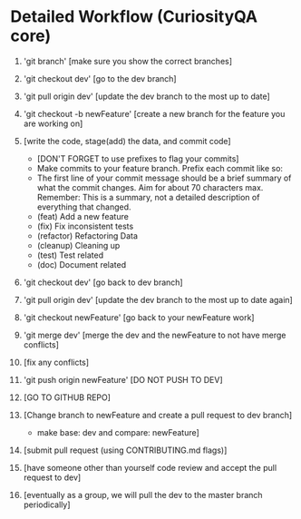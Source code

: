 # Detailed Workflow (CuriosityQA core)

1. 'git branch' [make sure you show the correct branches]
1. 'git checkout dev' [go to the dev branch]
1. 'git pull origin dev' [update the dev branch to the most up to date]
1. 'git checkout -b newFeature' [create a new branch for the feature you are working on]
1. [write the code, stage(add) the data, and commit code]

   - [DON'T FORGET to use prefixes to flag your commits]
   - Make commits to your feature branch. Prefix each commit like so:
   - The first line of your commit message should be a brief summary of what the
     commit changes. Aim for about 70 characters max. Remember: This is a summary,
     not a detailed description of everything that changed.
   - (feat) Add a new feature
   - (fix) Fix inconsistent tests
   - (refactor) Refactoring Data
   - (cleanup) Cleaning up
   - (test) Test related
   - (doc) Document related

1. 'git checkout dev' [go back to dev branch]
1. 'git pull origin dev' [update the dev branch to the most up to date again]
1. 'git checkout newFeature' [go back to your newFeature work]
1. 'git merge dev' [merge the dev and the newFeature to not have merge conflicts]
1. [fix any conflicts]
1. 'git push origin newFeature' [DO NOT PUSH TO DEV]
1. [GO TO GITHUB REPO]
1. [Change branch to newFeature and create a pull request to dev branch]

   - make base: dev and compare: newFeature]

1. [submit pull request (using CONTRIBUTING.md flags)]
1. [have someone other than yourself code review and accept the pull request to dev]
1. [eventually as a group, we will pull the dev to the master branch periodically]

